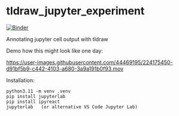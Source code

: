 # tldraw_jupyter_experiment

[![Binder](https://mybinder.org/badge_logo.svg)](https://mybinder.org/v2/gh/Octoframes/jupyter-tldraw/HEAD)

Annotating jupyter cell output with tldraw

Demo how this might look like one day:

https://user-images.githubusercontent.com/44469195/224175450-d91bf5b9-c442-4103-a680-3a9a191b0f93.mov


Installation:
```
python3.11 -m venv .venv
pip install jupyterlab
pip install ipyreact
jupyterlab   (or alternative VS Code Jupyter Lab)
```